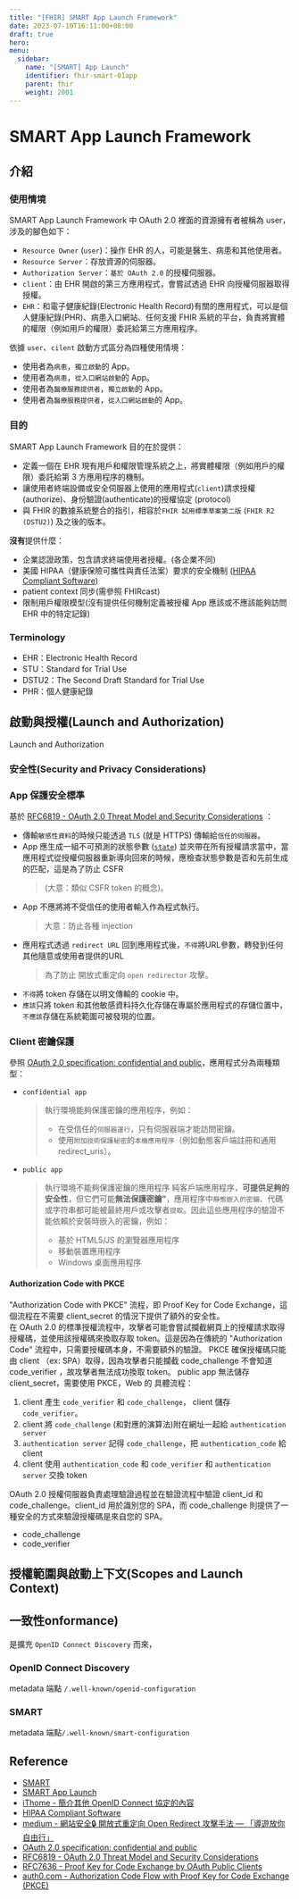 ```yaml
---
title: "[FHIR] SMART App Launch Framework"
date: 2023-07-10T16:11:00+08:00
draft: true
hero: 
menu:
  sidebar:
    name: "[SMART] App Launch"
    identifier: fhir-smart-01app
    parent: fhir 
    weight: 2001
---
```

# SMART App Launch Framework
## 介紹
### 使用情境

SMART App Launch Framework 中 OAuth 2.0 裡面的資源擁有者被稱為 user，涉及的腳色如下：
 - `Resource Owner` (`user`)：操作 EHR 的人，可能是醫生、病患和其他使用者。
 - `Resource Server`：存放資源的伺服器。
 - `Authorization Server`：`基於 OAuth 2.0` 的授權伺服器。
 - `client`：由 EHR 開啟的第三方應用程式，會嘗試透過 EHR 向授權伺服器取得授權。
 - `EHR`：和電子健康紀錄(Electronic Health Record)有關的應用程式，可以是個人健康紀錄(PHR)、病患入口網站、任何支援 FHIR 系統的平台，負責將實體的權限（例如用戶的權限）委託給第三方應用程序。

依據 `user`、`cilent` 啟動方式區分為四種使用情境：
 - 使用者為`病患`，`獨立啟動`的 App。
 - 使用者為`病患`，`從入口網站啟動`的 App。
 - 使用者為`醫療服務提供者`，`獨立啟動`的 App。
 - 使用者為`醫療服務提供者`，`從入口網站啟動`的 App。

### 目的
SMART App Launch Framework 目的在於提供：
 - 定義一個在 EHR 現有用戶和權限管理系統之上，將實體權限（例如用戶的權限）委託給第 3 方應用程序的機制。
 - 讓使用者終端設備或安全伺服器上使用的應用程式(`client`)請求授權(authorize)、身份驗證(authenticate)的授權協定 (protocol)
 - 與 FHIR 的數據系統整合的指引，相容於`FHIR 試用標準草案第二版` (`FHIR R2 (DSTU2)`) 及之後的版本。   

**沒有**提供什麼：
 - 企業認證政策，包含請求終端使用者授權。(各企業不同)
 - 美國 HIPAA（健康保險可攜性與責任法案）要求的安全機制 ([HIPAA Compliant Software](http://whatishipaa.org/hipaa-compliant-software.php))
 - patient context 同步(需參照 FHIRcast)
 - 限制用戶權限模型(沒有提供任何機制定義被授權 App 應該或不應該能夠訪問 EHR 中的特定記錄)

### Terminology 
 - EHR：Electronic Health Record
 - STU：Standard for Trial Use
 - DSTU2：The Second Draft Standard for Trial Use
 - PHR：個人健康紀錄

## 啟動與授權(Launch and Authorization)
Launch and Authorization 


### 安全性(Security and Privacy Considerations)
### App 保護安全標準
基於 [RFC6819 - OAuth 2.0 Threat Model and Security Considerations](https://datatracker.ietf.org/doc/html/rfc6819) ：
 - 傳輸`敏感性資料`的時候只能透過 `TLS` (就是 HTTPS) 傳輸給`信任的伺服器`。
 - App 應生成一組不可預測的狀態參數 ([`state`](https://datatracker.ietf.org/doc/html/rfc6819#section-5.3.5)) 並夾帶在所有授權請求當中，當應用程式從授權伺服器重新導向回來的時候，應檢查狀態參數是否和先前生成的匹配，這是為了防止 CSFR  
    > (大意：類似 CSFR token 的概念)。
 - App 不應將將不受信任的使用者輸入作為程式執行。  
    > 大意：防止各種 injection
 - 應用程式透過 `redirect URL` 回到應用程式後，`不得`將URL參數，轉發到任何其他隨意或使用者提供的URL
    > 為了防止 開放式重定向 `open redirector` 攻擊。
 - `不得`將 token 存儲在以明文傳輸的 cookie 中。
 - `應該`只將 token 和其他敏感資料持久化存儲在專屬於應用程式的存儲位置中，`不應該`存儲在系統範圍可被發現的位置。

### Client 密鑰保護 
參照 [ OAuth 2.0 specification: confidential and public](https://tools.ietf.org/html/rfc6749#section-2.1)，應用程式分為兩種類型：
- `confidential app`
  > 執行環境能夠保護密鑰的應用程序，例如：
  > - 在受信任的`伺服器運行`，只有伺服器端才能訪問密鑰。
  > - 使用`附加技術保護秘密`的`本機應用程序`（例如動態客戶端註冊和通用redirect_uris）。
- `public app`  
  > 執行環境不能夠保護密鑰的應用程序
純客戶端應用程序，**可提供足夠的安全性**，但它們可能**無法保護密鑰"**，應用程序中`靜態嵌入的密鑰`、代碼或字符串都可能被最終用戶或攻擊者`提取`。因此這些應用程序的驗證不能依賴於安裝時嵌入的密鑰，例如：
  > - 基於 HTML5/JS 的瀏覽器應用程序
  > - 移動裝置應用程序 
  > - Windows 桌面應用程序

#### Authorization Code with PKCE
"Authorization Code with PKCE" 流程，即 Proof Key for Code Exchange，這個流程在不需要 client_secret 的情況下提供了額外的安全性。  
在 OAuth 2.0 的標準授權流程中，攻擊者可能會嘗試攔截網頁上的授權請求取得授權碼，並使用該授權碼來換取存取 token。這是因為在傳統的 "Authorization Code" 流程中，只需要授權碼本身，不需要額外的驗證。
PKCE 確保授權碼只能由 client （ex: SPA）取得，因為攻擊者只能攔截 code_challenge 不會知道 code_verifier ，故攻擊者無法成功換取 token。
public app 無法儲存 client_secret，需要使用 PKCE，Web 的 具體流程：
1. client 產生 `code_verifier` 和 `code_challenge`， client 儲存 `code_verifier`。
2. client 將 `code_challenge` (和對應的演算法)附在網址一起給 `authentication server`
3. `authentication server` 記得 `code_challenge`，把 `authentication_code` 給 client
4. client 使用 `authentication_code` 和 `code_verifier` 和 `authentication server` 交換 token

OAuth 2.0 授權伺服器負責處理驗證過程並在驗證流程中驗證 client_id 和 code_challenge。client_id 用於識別您的 SPA，而 code_challenge 則提供了一種安全的方式來驗證授權碼是來自您的 SPA。
 - code_challenge 
 - code_verifier


## 授權範圍與啟動上下文(Scopes and Launch Context)

## 一致性onformance)
是擴充 `OpenID Connect Discovery` 而來，
### OpenID Connect Discovery
metadata 端點 `/.well-known/openid-configuration`
### SMART 
metadata 端點`/.well-known/smart-configuration`
### 
## Reference
- [SMART](https://smarthealthit.org/)
- [SMART App Launch](https://build.fhir.org/ig/HL7/smart-app-launch/toc.html)
- [iThome - 簡介其他 OpenID Connect 協定的內容](https://ithelp.ithome.com.tw/articles/10227389)
- [HIPAA Compliant Software](http://whatishipaa.org/hipaa-compliant-software.php)
- [ medium - 網站安全🔒 開放式重定向 Open Redirect 攻擊手法 — 「導遊放你自由行」](https://medium.com/%E7%A8%8B%E5%BC%8F%E7%8C%BF%E5%90%83%E9%A6%99%E8%95%89/%E7%B6%B2%E7%AB%99%E5%AE%89%E5%85%A8-%E9%96%8B%E6%94%BE%E5%BC%8F%E9%87%8D%E5%AE%9A%E5%90%91-open-redirect-%E6%94%BB%E6%93%8A%E6%89%8B%E6%B3%95-68c745b53a3b)
 - [ OAuth 2.0 specification: confidential and public](https://tools.ietf.org/html/rfc6749#section-2.1)
 - [RFC6819 - OAuth 2.0 Threat Model and Security Considerations](https://datatracker.ietf.org/doc/html/rfc6819)
- [RFC7636 - Proof Key for Code Exchange by OAuth Public Clients](https://datatracker.ietf.org/doc/html/rfc7636)
- [auth0.com - Authorization Code Flow with Proof Key for Code Exchange (PKCE)](https://auth0.com/docs/get-started/authentication-and-authorization-flow/authorization-code-flow-with-proof-key-for-code-exchange-pkce#how-it-works)